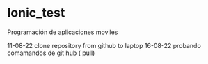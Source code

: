 # Ionic_test
Programación de aplicaciones moviles

11-08-22 clone repository from github to laptop 
16-08-22 probando comamandos de git hub ( pull)
